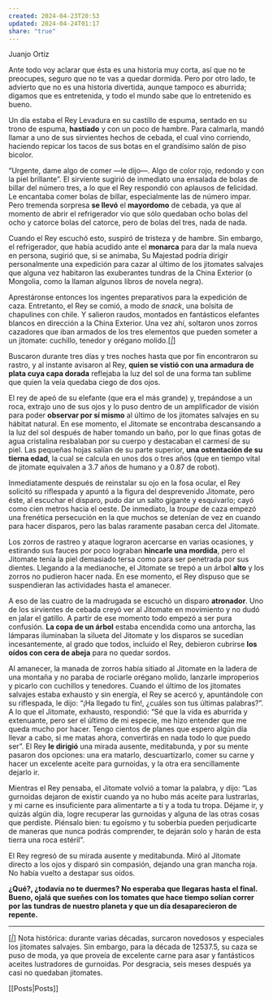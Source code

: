 ```yaml
---
created: 2024-04-23T20:53
updated: 2024-04-24T01:17
share: "true"
---
```

Juanjo Ortiz

Ante todo voy aclarar que ésta es una historia muy corta, así que no te preocupes, seguro que no te vas a quedar dormida. Pero por otro lado, te advierto que no es una historia divertida, aunque tampoco es aburrida; digamos que es entretenida, y todo el mundo sabe que lo entretenido es bueno.

Un día estaba el Rey Levadura en su castillo de espuma, sentado en su trono de espuma, **hastiado** y con un poco de hambre. Para calmarla, mandó llamar a uno de sus sirvientes hechos de cebada, el cual vino corriendo, haciendo repicar los tacos de sus botas en el grandísimo salón de piso bicolor.

“Urgente, dame algo de comer —le dijo—. Algo de color rojo, redondo y con la piel brillante”. El sirviente sugirió de inmediato una ensalada de bolas de billar del número tres, a lo que el Rey respondió con aplausos de felicidad. Le encantaba comer bolas de billar, especialmente las de número impar. Pero tremenda sorpresa **se llevó** el **mayordomo** de cebada, ya que al momento de abrir el refrigerador vio que sólo quedaban ocho bolas del ocho y catorce bolas del catorce, pero de bolas del tres, nada de nada.

Cuando el Rey escuchó esto, suspiró de tristeza y de hambre. Sin embargo, el refrigerador, que había acudido ante el **monarca** para dar la mala nueva en persona, sugirió que, si se animaba, Su Majestad podría dirigir personalmente una expedición para cazar al último de los jitomates salvajes que alguna vez habitaron las exuberantes tundras de la China Exterior (o Mongolia, como la llaman algunos libros de novela negra).

Aprestáronse entonces los ingentes preparativos para la expedición de caza. Entretanto, el Rey se comió, a modo de _snack_, una bolsita de chapulines con chile. Y salieron raudos, montados en fantásticos elefantes blancos en dirección a la China Exterior. Una vez ahí, soltaron unos zorros cazadores que iban armados de los tres elementos que pueden someter a un jitomate: cuchillo, tenedor y orégano molido.[[*|*]](#_ftn1)

Buscaron durante tres días y tres noches hasta que por fin encontraron su rastro, y al instante avisaron al Rey, **quien se vistió con una armadura de plata cuya capa dorada** reflejaba la luz del sol de una forma tan sublime que quien la veía quedaba ciego de dos ojos.

El rey de apeó de su elefante (que era el más grande) y, trepándose a un roca, extrajo uno de sus ojos y lo puso dentro de un amplificador de visión para poder **observar por sí mismo** al último de los jitomates salvajes en su hábitat natural. En ese momento, el Jitomate se encontraba descansando a la luz del sol después de haber tomando un baño, por lo que finas gotas de agua cristalina resbalaban por su cuerpo y destacaban el carmesí de su piel. Las pequeñas hojas salían de su parte superior, **una ostentación de su tierna edad**, la cual se calcula en unos dos o tres años (que en tiempo vital de jitomate equivalen a 3.7 años de humano y a 0.87 de robot).

Inmediatamente después de reinstalar su ojo en la fosa ocular, el Rey solicitó su riflespada y apuntó a la figura del desprevenido Jitomate, pero éste, al escuchar el disparo, pudo dar un salto gigante y esquivarlo; cayó como cien metros hacia el oeste. De inmediato, la _troupe_ de caza empezó una frenética persecución en la que muchos se detenían de vez en cuando para hacer disparos, pero las balas raramente pasaban cerca del Jitomate.

Los zorros de rastreo y ataque lograron acercarse en varias ocasiones, y estirando sus fauces por poco lograban **hincarle una mordida**, pero el Jitomate tenía la piel demasiado tersa como para ser penetrada por sus dientes. Llegando a la medianoche, el Jitomate se trepó a un árbol **alto** y los zorros no pudieron hacer nada. En ese momento, el Rey dispuso que se suspendieran las actividades hasta el amanecer.

A eso de las cuatro de la madrugada se escuchó un disparo **atronador**. Uno de los sirvientes de cebada creyó ver al Jitomate en movimiento y no dudó en jalar el gatillo. A partir de ese momento todo empezó a ser pura confusión. **La copa de un árbol** estaba encendida como una antorcha, las lámparas iluminaban la silueta del Jitomate y los disparos se sucedían incesantemente, al grado que todos, incluido el Rey, debieron cubrirse **los oídos con cera de abeja** para no quedar sordos.

Al amanecer, la manada de zorros había sitiado al Jitomate en la ladera de una montaña y no paraba de rociarle orégano molido, lanzarle improperios y picarlo con cuchillos y tenedores. Cuando el último de los jitomates salvajes estaba exhausto y sin energía, el Rey se acercó y, apuntándole con su riflespada, le dijo: “¡Ha llegado tu fin!, ¿cuáles son tus últimas palabras?”. A lo que el Jitomate, exhausto, respondió: “Sé que la vida es aburrida y extenuante, pero ser el último de mi especie, me hizo entender que me queda mucho por hacer. Tengo cientos de planes que espero algún día llevar a cabo, si me matas ahora, convertirás en nada todo lo que puedo ser”. El Rey **le dirigió** una mirada ausente, meditabunda, y por su mente pasaron dos opciones: una era matarlo, descuartizarlo, comer su carne y hacer un excelente aceite para gurnoidas, y la otra era sencillamente dejarlo ir.

Mientras el Rey pensaba, el Jitomate volvió a tomar la palabra, y dijo: “Las gurnoidas dejaron de existir cuando ya no hubo más aceite para lustrarlas, y mi carne es insuficiente para alimentarte a ti y a toda tu tropa. Déjame ir, y quizás algún día, logre recuperar las gurnoidas y alguna de las otras cosas que perdiste. Piénsalo bien: tu egoísmo y tu soberbia pueden perjudicarte de maneras que nunca podrás comprender, te dejarán solo y harán de esta tierra una roca estéril”.

El Rey regresó de su mirada ausente y meditabunda. Miró al Jitomate directo a los ojos y disparó sin compasión, dejando una gran mancha roja. No había vuelto a destapar sus oídos.

**¿Qué?, ¿todavía no te duermes? No esperaba que llegaras hasta el final. Bueno, ojalá que sueñes con los tomates que hace tiempo solían correr por las tundras de nuestro planeta y que un día desaparecieron de repente.**

  

---

[[*|*]](#_ftnref1) Nota histórica: durante varias décadas, surcaron novedosos y especiales los jitomates salvajes. Sin embargo, para la década de 12537.5, su caza se puso de moda, ya que proveía de excelente carne para asar y fantásticos aceites lustradores de gurnoidas. Por desgracia, seis meses después ya casi no quedaban jitomates.

[[Posts|Posts]] 


